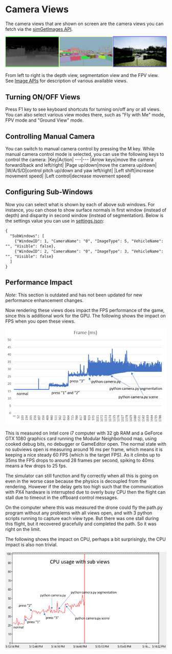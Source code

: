 # Camera Views

The camera views that are shown on screen are the camera views you can fetch via the [simGetImages API](image_apis.md).

![Cameras](images/cameras.png)

From left to right is the depth view, segmentation view and the FPV view. See [Image APIs](image_apis.md) for description of various available views.

## Turning ON/OFF Views

Press F1 key to see keyboard shortcuts for turning on/off any or all views. You can also select various view modes there, such as "Fly with Me" mode, FPV mode and "Ground View" mode.

## Controlling Manual Camera

You can switch to manual camera control by pressing the M key. While manual camera control mode is selected, you can use the following keys to control the camera:
|Key|Action|
---|---
|Arrow keys|move the camera forward/back and left/right|
|Page up/down|move the camera up/down|
|W/A/S/D|control pitch up/down and yaw left/right|
|Left shift|increase movement speed|
|Left control|decrease movement speed|

## Configuring Sub-Windows

Now you can select what is shown by each of above sub windows. For instance, you can chose to show surface normals in first window (instead of depth) and disparity in second window (instead of segmentation). Below is the settings value you can use in [settings.json](settings.md):

```
{
  "SubWindows": [
    {"WindowID": 1, "CameraName": "0", "ImageType": 5, "VehicleName": "", "Visible": false},
    {"WindowID": 2, "CameraName": "0", "ImageType": 3, "VehicleName": "", "Visible": false}
  ]
}
```

## Performance Impact

*Note*: This section is outdated and has not been updated for new performance enhancement changes.

Now rendering these views does impact the FPS performance of the game, since this is additional work for the GPU.  The following shows the impact on FPS when you open these views.

![fps](images/fps_views.png)

This is measured on Intel core i7 computer with 32 gb RAM and a GeForce GTX 1080
graphics card running the Modular Neighborhood map, using cooked debug bits, no debugger or GameEditor open.  The normal state with no subviews open is measuring around 16 ms per frame, which means it is keeping a nice steady 60 FPS (which is the target FPS).  As it climbs up to 35ms the FPS drops to around 28 frames per second, spiking to 40ms means a few drops to 25 fps.

The simulator can still function and fly correctly when all this is going on even in the worse case because the physics is decoupled from the rendering.  However if the delay gets too high such that the communication with PX4 hardware is interrupted due to overly busy CPU then the flight can stall due to timeout in the offboard control messages.

On the computer where this was measured the drone could fly the path.py program
without any problems with all views open, and with 3 python scripts running 
to capture each view type.  But there was one stall during this flight, but it
recovered gracefully and completed the path.  So it was right on the limit.

The following shows the impact on CPU, perhaps a bit surprisingly, the CPU impact is also non trivial.

![fps](images/cpu_views.png)
